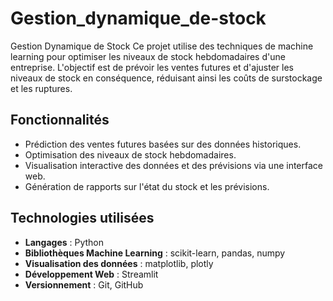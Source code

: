 # Gestion_dynamique_de-stock
Gestion Dynamique de Stock  Ce projet utilise des techniques de machine learning pour optimiser les niveaux de stock hebdomadaires d'une entreprise. L'objectif est de prévoir les ventes futures et d'ajuster les niveaux de stock en conséquence, réduisant ainsi les coûts de surstockage et les ruptures.



## Fonctionnalités
- Prédiction des ventes futures basées sur des données historiques.
- Optimisation des niveaux de stock hebdomadaires.
- Visualisation interactive des données et des prévisions via une interface web.
- Génération de rapports sur l'état du stock et les prévisions.

## Technologies utilisées
- **Langages** : Python
- **Bibliothèques Machine Learning** : scikit-learn, pandas, numpy
- **Visualisation des données** : matplotlib, plotly
- **Développement Web** : Streamlit
- **Versionnement** : Git, GitHub
